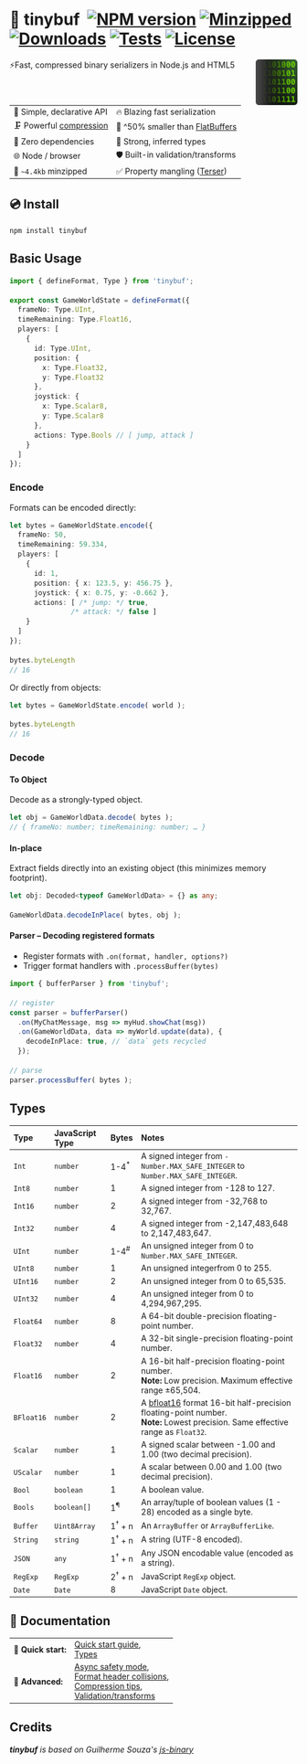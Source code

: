 # 🔌 tinybuf &nbsp;[![NPM version](https://img.shields.io/npm/v/tinybuf.svg?style=flat-square)](https://www.npmjs.com/package/tinybuf) [![Minzipped](https://badgen.net/bundlephobia/minzip/tinybuf)](https://bundlephobia.com/package/tinybuf) [![Downloads](https://img.shields.io/npm/dt/tinybuf.svg)](https://www.npmjs.com/package/tinybuf) [![Tests](https://github.com/reececomo/tinybuf/actions/workflows/tests.yml/badge.svg)](https://github.com/reececomo/tinybuf/actions/workflows/tests.yml) [![License](https://badgen.net/npm/license/tinybuf)](https://github.com/reececomo/tinybuf/blob/main/LICENSE)

<img align="right" src="docs/hero.png" alt="tinybuf icon showing binary peeking out from behind a square." height="80">

⚡Fast, compressed binary serializers in Node.js and HTML5

| | |
| --------------------------------- | ---------------------------------------- |
| 🔮 Simple, declarative API | 🔥 Blazing fast serialization |
| 🗜️ Powerful [compression](https://github.com/reececomo/tinybuf/blob/main/docs/types.md) | 💾 ^50% smaller than [FlatBuffers](https://github.com/reececomo/tinybuf/blob/main/docs/comparison.md) |
| 🍃 Zero dependencies | 🙉 Strong, inferred types |
| 🌐 Node / browser | 🛡️ Built-in validation/transforms |
| 🤏 `~4.4kb` minzipped | ✅ Property mangling ([Terser](https://terser.org/)) |

## 💿 Install

```
npm install tinybuf
```

## Basic Usage

```ts
import { defineFormat, Type } from 'tinybuf';

export const GameWorldState = defineFormat({
  frameNo: Type.UInt,
  timeRemaining: Type.Float16,
  players: [
    {
      id: Type.UInt,
      position: {
        x: Type.Float32,
        y: Type.Float32
      },
      joystick: {
        x: Type.Scalar8,
        y: Type.Scalar8
      },
      actions: Type.Bools // [ jump, attack ]
    }
  ]
});
```

### Encode

Formats can be encoded directly:

```ts
let bytes = GameWorldState.encode({
  frameNo: 50,
  timeRemaining: 59.334,
  players: [
    {
      id: 1,
      position: { x: 123.5, y: 456.75 },
      joystick: { x: 0.75, y: -0.662 },
      actions: [ /* jump: */ true,
               /* attack: */ false ]
    }
  ]
});

bytes.byteLength
// 16
```

Or directly from objects:

```ts
let bytes = GameWorldState.encode( world );

bytes.byteLength
// 16
```

### Decode

#### To Object

Decode as a strongly-typed object.

```ts
let obj = GameWorldData.decode( bytes );
// { frameNo: number; timeRemaining: number; … }
```

#### In-place

Extract fields directly into an existing object (this minimizes memory footprint).

```ts
let obj: Decoded<typeof GameWorldData> = {} as any;

GameWorldData.decodeInPlace( bytes, obj );
```

#### Parser &ndash; Decoding registered formats

- Register formats with `.on(format, handler, options?)`
- Trigger format handlers with `.processBuffer(bytes)`

```ts
import { bufferParser } from 'tinybuf';

// register
const parser = bufferParser()
  .on(MyChatMessage, msg => myHud.showChat(msg))
  .on(GameWorldData, data => myWorld.update(data), {
    decodeInPlace: true, // `data` gets recycled
  });

// parse
parser.processBuffer( bytes );
```

## Types

| **Type** | **JavaScript Type** | **Bytes** | **Notes** |
| :--- | :--- | :--- | :--- |
| `Int` | `number` | 1-4<sup>\*</sup> | A signed integer from `-Number.MAX_SAFE_INTEGER` to `Number.MAX_SAFE_INTEGER`. |
| `Int8` | `number` | 1 | A signed integer from -128 to 127. |
| `Int16` | `number` | 2 | A signed integer from -32,768 to 32,767. |
| `Int32` | `number` | 4 | A signed integer from -2,147,483,648 to 2,147,483,647. |
| `UInt` | `number` | 1-4<sup>#</sup> | An unsigned integer from 0 to `Number.MAX_SAFE_INTEGER`. |
| `UInt8` | `number` | 1 | An unsigned integerfrom 0 to 255. |
| `UInt16` | `number` | 2 | An unsigned integer from 0 to 65,535. |
| `UInt32` | `number` | 4 | An unsigned integer from 0 to 4,294,967,295. |
| `Float64` | `number` | 8 | A 64-bit double-precision floating-point number. |
| `Float32` | `number` | 4 | A 32-bit single-precision floating-point number. |
| `Float16` | `number` | 2 | A 16-bit half-precision floating-point number.<br/>**Note:** Low precision. Maximum effective range ±65,504. |
| `BFloat16` | `number` | 2 | A [bfloat16](https://en.wikipedia.org/wiki/Bfloat16_floating-point_format) format 16-bit half-precision floating-point number.<br/>**Note:** Lowest precision. Same effective range as `Float32`. |
| `Scalar` | `number` | 1 | A signed scalar between -1.00 and 1.00 (two decimal precision). |
| `UScalar` | `number` | 1 | A scalar between 0.00 and 1.00 (two decimal precision). |
| `Bool` | `boolean` | 1 | A boolean value. |
| `Bools` | `boolean[]` | 1<sup>¶</sup> | An array/tuple of boolean values (1 - 28) encoded as a single byte. |
| `Buffer` | `Uint8Array` | 1<sup>†</sup>&nbsp;+&nbsp;n | An `ArrayBuffer` or `ArrayBufferLike`. |
| `String` | `string` | 1<sup>†</sup>&nbsp;+&nbsp;n | A string (UTF-8 encoded). |
| `JSON` | `any` | 1<sup>†</sup>&nbsp;+&nbsp;n | Any JSON encodable value (encoded as a string). |
| `RegExp` | `RegExp` | 2<sup>†</sup>&nbsp;+&nbsp;n | JavaScript `RegExp` object. |
| `Date` | `Date` | 8 | JavaScript `Date` object. |

## 📘 Documentation
| | |
| --- | :--- |
| 🏁 **Quick start:** | [Quick start guide](https://github.com/reececomo/tinybuf/blob/main/docs/get_started.md),<br/>[Types](https://github.com/reececomo/tinybuf/blob/main/docs/types.md) |
| 📑 **Advanced:** | [Async safety mode](https://github.com/reececomo/tinybuf/blob/main/docs/safe_encode.md),<br/>[Format header collisions](https://github.com/reececomo/tinybuf/blob/main/docs/format_headers.md),<br/>[Compression tips](https://github.com/reececomo/tinybuf/blob/main/docs/compression_tips.md),<br/>[Validation/transforms](https://github.com/reececomo/tinybuf/blob/main/docs/validation_and_transforms.md) |

## Credits

_**tinybuf** is based on Guilherme Souza's [js-binary](https://github.com/sitegui/js-binary)_

